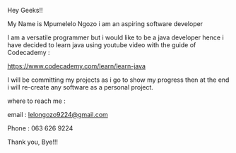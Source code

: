 Hey Geeks!!

My Name is Mpumelelo Ngozo i am an aspiring software developer 

I am a versatile programmer but i would like to be a java developer hence i have decided to learn java using youtube video with the guide of Codecademy : 

https://www.codecademy.com/learn/learn-java

I will be committing my projects as i go to show my progress then at the end i will re-create any software as a personal project.

where to reach me :

email : lelongozo9224@gmail.com

Phone : 063 626 9224


Thank you, Bye!!!

